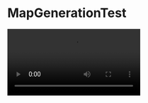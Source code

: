 # MapGenerationTest
 
<video src="MapGenerationTest%20-%20SampleScene%20-%20Windows,%20Mac,%20Linux%20-%20Unity%202022.3.4f1%20_DX11_%202023-11-08%2009-14-47.mp4" controls title="Title"></video>